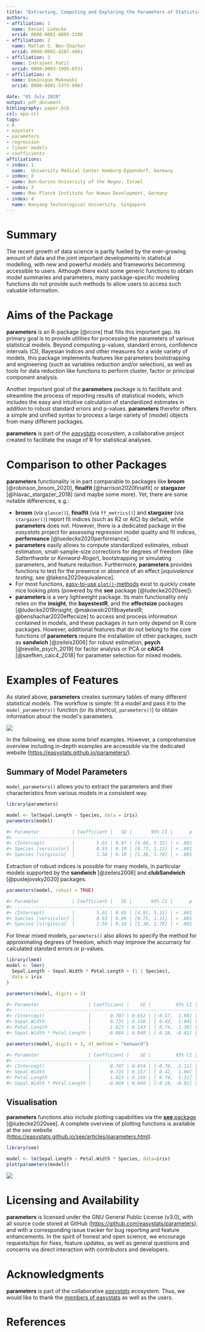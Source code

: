 ```yaml
---
title: "Extracting, Computing and Exploring the Parameters of Statistical Models using R"
authors:
- affiliation: 1
  name: Daniel Lüdecke
  orcid: 0000-0002-8895-3206
- affiliation: 2
  name: Mattan S. Ben-Shachar
  orcid: 0000-0002-4287-4801
- affiliation: 3
  name: Indrajeet Patil
  orcid: 0000-0003-1995-6531
- affiliation: 4
  name: Dominique Makowski
  orcid: 0000-0001-5375-9967

date: "01 July 2020"
output: pdf_document
bibliography: paper.bib
csl: apa.csl
tags:
- R
- eaystats
- parameters
- regression
- linear models
- coefficients
affiliations:
- index: 1
  name:  University Medical Center Hamburg-Eppendorf, Germany
- index: 2
  name: Ben-Gurion University of the Negev, Israel
- index: 3
  name: Max Planck Institute for Human Development, Germany
- index: 4
  name: Nanyang Technological University, Singapore
---
```


# Summary

The recent growth of data science is partly fuelled by the ever-growing amount of data and the joint important developments in statistical modelling, with new and powerful models and frameworks becomming accessible to users. Although there exist some generic functions to obtain model summaries and parameters, many package-specific modeling functions do not provide such methods to allow users to access such valuable information. 

# Aims of the Package

**parameters** is an R-package [@rcore] that fills this important gap. Its primary goal is to provide utilities for processing the parameters of various statistical models. Beyond computing p-values, standard errors, confidence intervals (CI), Bayesian indices and other measures for a wide variety of models, this package implements features like parameters bootstrapping and engineering (such as variables reduction and/or selection), as well as tools for data reduction like functions to perform cluster, factor or principal component analysis.

Another important goal of the **parameters** package is to facilitate and streamline the process of reporting results of statistical models, which includes the easy and intuitive calculation of standardized estimates in addition to robust standard errors and p-values. **parameters** therefor offers a simple and unified syntax to process a large variety of (model) objects from many different packages.

**parameters** is part of the [*easystats*](https://github.com/easystats/easystats) ecosystem, a collaborative project created to facilitate the usage of R for statistical analyses.

# Comparison to other Packages

**parameters** functionality is in part comparable to packages like **broom** [@robinson_broom_2020], **finalfit** [@harrison2020finalfit] or **stargazer** [@hlavac_stargazer_2018] (and maybe some more). Yet, there are some notable differences, e.g.:

- **broom** (via `glance()`), **finalfit** (via `ff_metrics()`) and **stargazer** (via `stargazer()`) report fit indices (such as R2 or AIC) by default, while **parameters** does not. However, there is a dedicated package in the *easystats* project for assessing regression model quality and fit indices, **performance** [@luedecke2020performance].
- **parameters** easily allows to compute standardized estimates, robust estimation, small-sample-size corrections for degrees of freedom (like *Satterthwaite* or *Kenward-Roger*), bootstrapping or simulating parameters, and feature reduction. Furthermore, **parameters** provides functions to test for the presence or absence of an effect [_equivalence testing_, see @lakens2020equivalence].
- For most functions, [easy-to-use `plot()`-methods](https://easystats.github.io/see/articles/parameters.html) exist to quickly create nice looking plots (powered by the **see** package [@ludecke2020see]).
- **parameters** is a very lightweight package. Its main functionality only relies on the **insight**, the **bayestestR**, and the **effectsize** packages [@ludecke2019insight; @makowski2019bayetestR; @benshachar2020effecsize] to access and process information contained in models, and these packages in turn only depend on R core packages. However, additional features that do not belong to the core functions of **parameters** require the installation of other packages, such as **sandwich** [@zeileis2006] for robust estimation, **psych** [@revelle_psych_2019] for factor analysis or PCA or **cAIC4** [@saefken_caic4_2018] for parameter selection for mixed models.

# Examples of Features

As stated above, **parameters** creates summary tables of many different statistical models. The workflow is simple: fit a model and pass it to the `model_parameters()` function (or its shortcut, `parameters()`) to obtain information about the model's parameters. 

![](figure1.png)

In the following, we show some brief examples. However, a comprehensive overview including in-depth examples are accessible via the dedicated website (https://easystats.github.io/parameters/).

## Summary of Model Parameters

`model_parameters()` allows you to extract the parameters and their characteristics from various models in a consistent way.

``` r
library(parameters)

model <- lm(Sepal.Length ~ Species, data = iris)
parameters(model)

#> Parameter            | Coefficient |   SE |       95% CI |      p
#> -----------------------------------------------------------------
#> (Intercept)          |        5.01 | 0.07 | [4.86, 5.15] | < .001
#> Species [versicolor] |        0.93 | 0.10 | [0.73, 1.13] | < .001
#> Species [virginica]  |        1.58 | 0.10 | [1.38, 1.79] | < .001
```

Extraction of robust indices is possible for many models, in particular models supported by the **sandwich** [@zeileis2006] and **clubSandwich** [@pustejovsky2020] packages.

``` r
parameters(model, robust = TRUE)

#> Parameter            | Coefficient |   SE |       95% CI |      p
#> -----------------------------------------------------------------
#> (Intercept)          |        5.01 | 0.05 | [4.91, 5.11] | < .001
#> Species [versicolor] |        0.93 | 0.09 | [0.75, 1.11] | < .001
#> Species [virginica]  |        1.58 | 0.10 | [1.38, 1.79] | < .001
```

For linear mixed models, `parameters()` also allows to specify the method for approximating degrees of freedom, which may improve the accurracy for calculated standard errors or p-values.

``` r
library(lme4)
model <- lmer(
  Sepal.Length ~ Sepal.Width * Petal.Length + (1 | Species), 
  data = iris
)

parameters(model, digits = 3)

#> Parameter                  | Coefficient |    SE |         95% CI |      p
#> --------------------------------------------------------------------------
#> (Intercept)                |       0.707 | 0.652 | [-0.57,  1.98] | 0.278 
#> Sepal.Width                |       0.731 | 0.156 | [ 0.43,  1.04] | < .001
#> Petal.Length               |       1.023 | 0.143 | [ 0.74,  1.30] | < .001
#> Sepal.Width * Petal.Length |      -0.084 | 0.040 | [-0.16, -0.01] | 0.035 

parameters(model, digits = 3, df_method = "kenward")

#> Parameter                  | Coefficient |    SE |         95% CI |      p
#> --------------------------------------------------------------------------
#> (Intercept)                |       0.707 | 0.654 | [-0.70,  2.11] | 0.298 
#> Sepal.Width                |       0.731 | 0.157 | [ 0.42,  1.04] | < .001
#> Petal.Length               |       1.023 | 0.145 | [ 0.74,  1.31] | < .001
#> Sepal.Width * Petal.Length |      -0.084 | 0.040 | [-0.16, -0.01] | 0.037 
```

## Visualisation

**parameters** functions also include plotting capabilities via the [**see** package](https://easystats.github.io/see/) [@ludecke2020see]. A complete overview of plotting functions is available at the *see* website (https://easystats.github.io/see/articles/parameters.html).

```r
library(see)

model <- lm(Sepal.Length ~ Petal.Width * Species, data=iris)
plot(parameters(model))
```

![](figure3.png)

# Licensing and Availability

**parameters** is licensed under the GNU General Public License (v3.0), with all source code stored at GitHub (https://github.com/easystats/parameters), and with a corresponding issue tracker for bug reporting and feature enhancements. In the spirit of honest and open science, we encourage requests/tips for fixes, feature updates, as well as general questions and concerns via direct interaction with contributors and developers.

# Acknowledgments

**parameters** is part of the collaborative [*easystats*](https://github.com/easystats/easystats) ecosystem. Thus, we would like to thank the [members of easystats](https://github.com/orgs/easystats/people) as well as the users.

# References
